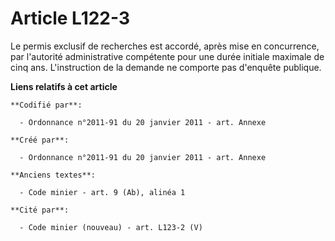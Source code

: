 # Article L122-3

Le permis exclusif de recherches est accordé, après mise en concurrence, par l'autorité administrative compétente pour une
durée initiale maximale de cinq ans. L'instruction de la demande ne comporte pas d'enquête publique.

**Liens relatifs à cet article**

	**Codifié par**:

	  - Ordonnance n°2011-91 du 20 janvier 2011 - art. Annexe

	**Créé par**:

	  - Ordonnance n°2011-91 du 20 janvier 2011 - art. Annexe

	**Anciens textes**:

	  - Code minier - art. 9 (Ab), alinéa 1

	**Cité par**:

	  - Code minier (nouveau) - art. L123-2 (V)
